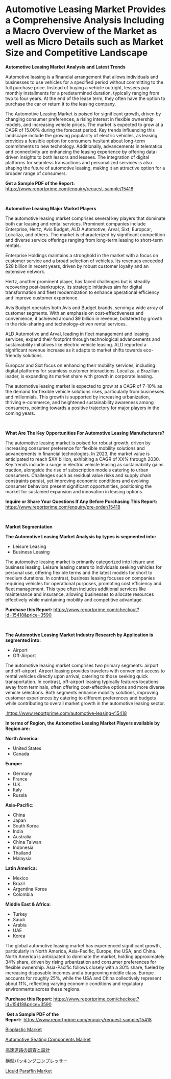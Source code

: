 <p><h1>Automotive Leasing Market Provides a Comprehensive Analysis Including a Macro Overview of the Market as well as Micro Details such as Market Size and Competitive Landscape</h1></p><p><strong>Automotive Leasing Market Analysis and Latest Trends</strong></p>
<p><p>Automotive leasing is a financial arrangement that allows individuals and businesses to use vehicles for a specified period without committing to the full purchase price. Instead of buying a vehicle outright, lessees pay monthly installments for a predetermined duration, typically ranging from two to four years. At the end of the lease term, they often have the option to purchase the car or return it to the leasing company.</p><p>The Automotive Leasing Market is poised for significant growth, driven by changing consumer preferences, a rising interest in flexible ownership models, and increasing vehicle prices. The market is expected to grow at a CAGR of 15.00% during the forecast period. Key trends influencing this landscape include the growing popularity of electric vehicles, as leasing provides a feasible option for consumers hesitant about long-term commitments to new technology. Additionally, advancements in telematics and connectivity are enhancing the leasing experience by offering data-driven insights to both lessors and lessees. The integration of digital platforms for seamless transactions and personalized services is also shaping the future of automotive leasing, making it an attractive option for a broader range of consumers.</p></p>
<p><strong>Get a Sample PDF of the Report:&nbsp;</strong> <a href="https://www.reportprime.com/enquiry/request-sample/15418">https://www.reportprime.com/enquiry/request-sample/15418</a></p>
<p>&nbsp;</p>
<p><strong>Automotive Leasing Major Market Players</strong></p>
<p><p>The automotive leasing market comprises several key players that dominate both car leasing and rental services. Prominent companies include Enterprise, Hertz, Avis Budget, ALD Automotive, Arval, Sixt, Europcar, Localiza, and others. The market is characterized by significant competition and diverse service offerings ranging from long-term leasing to short-term rentals.</p><p>Enterprise Holdings maintains a stronghold in the market with a focus on customer service and a broad selection of vehicles. Its revenues exceeded $28 billion in recent years, driven by robust customer loyalty and an extensive network.</p><p>Hertz, another prominent player, has faced challenges but is steadily recovering post-bankruptcy. Its strategic initiatives aim for digital transformation and fleet modernization to enhance operational efficiency and improve customer experience.</p><p>Avis Budget operates both Avis and Budget brands, serving a wide array of customer segments. With an emphasis on cost-effectiveness and convenience, it achieved around $9 billion in revenue, bolstered by growth in the ride-sharing and technology-driven rental services.</p><p>ALD Automotive and Arval, leading in fleet management and leasing services, expand their footprint through technological advancements and sustainability initiatives like electric vehicle leasing. ALD reported a significant revenue increase as it adapts to market shifts towards eco-friendly solutions.</p><p>Europcar and Sixt focus on enhancing their mobility services, including digital platforms for seamless customer interactions. Localiza, a Brazilian leader, is expanding its market share with growth in corporate leasing.</p><p>The automotive leasing market is expected to grow at a CAGR of 7-10% as the demand for flexible vehicle solutions rises, particularly from businesses and millennials. This growth is supported by increasing urbanization, thriving e-commerce, and heightened sustainability awareness among consumers, pointing towards a positive trajectory for major players in the coming years.</p></p>
<p>&nbsp;</p>
<p><strong>What Are The Key Opportunities For Automotive Leasing Manufacturers?</strong></p>
<p><p>The automotive leasing market is poised for robust growth, driven by increasing consumer preference for flexible mobility solutions and advancements in financial technologies. In 2023, the market value is anticipated to reach $XX billion, exhibiting a CAGR of XX% through 2030. Key trends include a surge in electric vehicle leasing as sustainability gains traction, alongside the rise of subscription models catering to urban consumers. Challenges such as residual value risks and supply chain constraints persist, yet improving economic conditions and evolving consumer behaviors present significant opportunities, positioning the market for sustained expansion and innovation in leasing options.</p></p>
<p><strong>Inquire or Share Your Questions If Any Before Purchasing This Report:</strong> <a href="https://www.reportprime.com/enquiry/pre-order/15418">https://www.reportprime.com/enquiry/pre-order/15418</a></p>
<p>&nbsp;</p>
<p><strong>Market Segmentation</strong></p>
<p><strong>The Automotive Leasing Market Analysis by types is segmented into:</strong></p>
<p><ul><li>Leisure Leasing</li><li>Business Leasing</li></ul></p>
<p><p>The automotive leasing market is primarily categorized into leisure and business leasing. Leisure leasing caters to individuals seeking vehicles for personal use, offering flexible terms and the latest models for short to medium durations. In contrast, business leasing focuses on companies requiring vehicles for operational purposes, promoting cost efficiency and fleet management. This type often includes additional services like maintenance and insurance, allowing businesses to allocate resources effectively while maintaining mobility and competitive advantage.</p></p>
<p><strong>Purchase this Report:&nbsp;</strong><a href="https://www.reportprime.com/checkout?id=15418&price=3590">https://www.reportprime.com/checkout?id=15418&price=3590</a></p>
<p>&nbsp;</p>
<p><strong>The Automotive Leasing Market Industry Research by Application is segmented into:</strong></p>
<p><ul><li>Airport</li><li>Off-Airport</li></ul></p>
<p><p>The automotive leasing market comprises two primary segments: airport and off-airport. Airport leasing provides travelers with convenient access to rental vehicles directly upon arrival, catering to those seeking quick transportation. In contrast, off-airport leasing typically features locations away from terminals, often offering cost-effective options and more diverse vehicle selections. Both segments enhance mobility solutions, improving customer experiences by catering to different preferences and budgets while contributing to overall market growth in the automotive leasing sector.</p></p>
<p><a href="https://www.reportprime.com/automotive-leasing-r15418">&nbsp;https://www.reportprime.com/automotive-leasing-r15418</a></p>
<p><strong>In terms of Region, the Automotive Leasing Market Players available by Region are:</strong></p>
<p>
    <p> <strong> North America: </strong>
        <ul>
            <li>United States</li>
            <li>Canada</li>
        </ul>
        </p> 
    <p> <strong> Europe: </strong>
        <ul>
            <li>Germany</li>
            <li>France</li>
            <li>U.K.</li>
            <li>Italy</li>
            <li>Russia</li>
        </ul>
        </p> 
    <p> <strong> Asia-Pacific: </strong>
        <ul>
            <li>China</li>
            <li>Japan</li>
            <li>South Korea</li>
            <li>India</li>
            <li>Australia</li>
            <li>China Taiwan</li>
            <li>Indonesia</li>
            <li>Thailand</li>
            <li>Malaysia</li>
        </ul>
        </p> 
    <p> <strong> Latin America: </strong>
        <ul>
            <li>Mexico</li>
            <li>Brazil</li>
            <li>Argentina Korea</li>
            <li>Colombia</li>
        </ul>
        </p> 
    <p> <strong> Middle East & Africa: </strong>
        <ul>
            <li>Turkey</li>
            <li>Saudi</li>
            <li>Arabia</li>
            <li>UAE</li>
            <li>Korea</li>
        </ul>
    </p>
    </p>
<p><p>The global automotive leasing market has experienced significant growth, particularly in North America, Asia-Pacific, Europe, the USA, and China. North America is anticipated to dominate the market, holding approximately 34% share, driven by rising urbanization and consumer preferences for flexible ownership. Asia-Pacific follows closely with a 30% share, fueled by increasing disposable incomes and a burgeoning middle class. Europe accounts for roughly 25%, while the USA and China collectively represent about 11%, reflecting varying economic conditions and regulatory environments across these regions.</p></p>
<p><strong>Purchase this Report: </strong><a href="https://www.reportprime.com/checkout?id=15418&price=3590">https://www.reportprime.com/checkout?id=15418&price=3590</a></p>
<p>&nbsp;<strong>Get a Sample PDF of the Report:&nbsp;&nbsp;</strong><a href="https://www.reportprime.com/enquiry/request-sample/15418">https://www.reportprime.com/enquiry/request-sample/15418</a></p>
<p><strong></strong></p>
<p><p><a href="https://medium.com/@aterneyax6/the-bioplastic-market-report-analyzes-important-operational-and-performance-data-so-one-may-8cdd2d0733cc">Bioplastic Market</a></p><p><a href="https://issuu.com/reportprime-2/docs/automotive-seating-components-marke_3227ae14b6fac6">Automotive Seating Components Market</a></p><p><a href="https://medium.com/@rosaleen41t7a/highway-survey-and-design-market-%E3%81%AE%E3%82%B0%E3%83%AD%E3%83%BC%E3%83%90%E3%83%AB%E5%B8%82%E5%A0%B4%E6%A6%82%E8%A6%81%E3%81%AF-%E4%B8%96%E7%95%8C%E3%81%8A%E3%82%88%E3%81%B3%E4%B8%BB%E8%A6%81%E5%B8%82%E5%A0%B4%E3%81%AB%E3%81%8A%E3%81%91%E3%82%8B%E6%A5%AD%E7%95%8C%E3%81%AB%E5%BD%B1%E9%9F%BF%E3%82%92%E4%B8%8E%E3%81%88%E3%82%8B%E4%B8%BB%E8%A6%81%E3%81%AA%E3%83%88%E3%83%AC%E3%83%B3%E3%83%89%E3%81%AB%E3%81%A4%E3%81%84%E3%81%A6-%E7%8B%AC%E8%87%AA%E3%81%AE%E8%A6%96%E7%82%B9%E3%82%92%E6%8F%90%E4%BE%9B%E3%81%97%E3%81%BE%E3%81%99-3a0dabb638b6">高速道路の調査と設計</a></p><p><a href="https://medium.com/@rosaleen41t7a/horizontal-packing-compressor-market-%E3%81%AF-%E3%82%B3%E3%82%B9%E3%83%88%E7%AE%A1%E7%90%86%E3%81%A8%E5%8A%B9%E7%8E%87%E5%90%91%E4%B8%8A%E3%82%92%E5%84%AA%E5%85%88%E3%81%97%E3%81%BE%E3%81%99-%E3%81%95%E3%82%89%E3%81%AB-%E5%A0%B1%E5%91%8A%E6%9B%B8%E3%81%AF%E5%B8%82%E5%A0%B4%E3%81%AE%E9%9C%80%E8%A6%81%E9%9D%A2%E3%81%A8%E4%BE%9B%E7%B5%A6%E9%9D%A2%E3%81%AE%E4%B8%A1%E6%96%B9%E3%82%92%E3%82%AB%E3%83%90%E3%83%BC%E3%81%97%E3%81%A6%E3%81%84%E3%81%BE%E3%81%99-556c84d4533c?postPublishedType=initial">横型パッキングコンプレッサー</a></p><p><a href="https://www.linkedin.com/pulse/unlocking-growth-potential-market-strategic-analysis-liquid-nk0cf?trackingId=EJivrTqtQC6K1GJkenlWxQ%3D%3D">Liquid Paraffin Market</a></p></p>